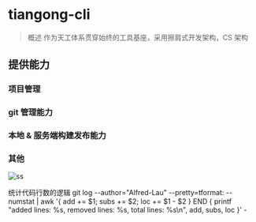 # tiangong-cli

> 概述
 作为天工体系贯穿始终的工具基座，采用擦肩式开发架构，CS 架构

## 提供能力

### 项目管理
### git 管理能力
### 本地 & 服务端构建发布能力
### 其他

![ss](https://lazy-minus-your-intelligence.oss-cn-qingdao.aliyuncs.com/articles_assets/%E5%A4%A9%E5%B7%A5%E4%BD%93%E7%B3%BB%E5%85%A8%E5%9F%9F%E6%8A%80%E6%9C%AF%E6%9E%B6%E6%9E%84%E5%9B%BE.png)

统计代码行数的逻辑
git log --author="Alfred-Lau" --pretty=tformat: --numstat | awk '{ add += $1; subs += $2; loc += $1 - $2 } END { printf "added lines: %s, removed lines: %s, total lines: %s\n", add, subs, loc }' -
